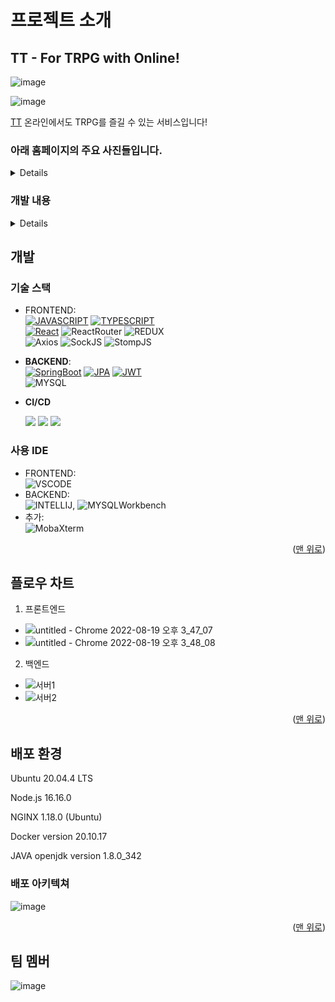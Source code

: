 <!-- ABOUT THE PROJECT -->
# 프로젝트 소개
## TT - For TRPG with Online!
<div id="readme-top"></div>
<!--사진-->

![image](https://user-images.githubusercontent.com/116571873/204405379-856f13b2-be23-48f3-8945-7f714c3d3f0c.png)

![image](https://user-images.githubusercontent.com/116571873/204405691-2bfbf420-f253-4cff-9581-beb13625c2cf.png)


[TT](https://i7a809.p.ssafy.io/)
온라인에서도 TRPG를 즐길 수 있는 서비스입니다!

### 아래 홈페이지의 주요 사진들입니다.
<details>
  
![image](https://user-images.githubusercontent.com/116571873/204405784-be3a6993-7ee4-4128-bff1-3b325a3d523a.png) 
  
![image](https://user-images.githubusercontent.com/116571873/204405871-abd060a7-f7e7-4012-ae47-1f7faaa6e695.png)
  
![image](https://user-images.githubusercontent.com/116571873/204405963-fbc33dd3-312a-4299-8be3-089bc790c7f8.png)
  
![image](https://user-images.githubusercontent.com/116571873/204406084-3f983ded-7219-4c71-9dc5-3e3e2a62cc4d.png)
  
![image](https://user-images.githubusercontent.com/116571873/204406162-9f876f1b-f4a8-4551-8af7-f50f92721ae8.png)
  
![image](https://user-images.githubusercontent.com/116571873/204406198-6cf534d6-e51a-4641-8a4d-9b0c691b1f71.png)
  
![image](https://user-images.githubusercontent.com/116571873/204406256-eefdd8d0-8ebe-472f-9b49-013522224c69.png)
  
![image](https://user-images.githubusercontent.com/116571873/204406318-d1d522c6-71de-40e7-ae42-1649739c72e5.png)
  
![image](https://user-images.githubusercontent.com/116571873/204406407-fd5ae3c5-9cfc-4aaf-85aa-717a9da90f2f.png)
  

  
</details>

### 개발 내용
<details>
  
- Back-End 기술 환경 구성 및 기본 설정
- DB 설계
- RestAPI Docs 작성
- 회원 관리(회원 가입, 로그인, 로그아웃, 상세 조회, 탈퇴)
- JPA를 활용한 게시판 관리
- EC2로 DB 연동
  
</details>



## 개발
### 기술 스택
- FRONTEND:       
  [![JAVASCRIPT][JAVASCRIPT-img]][JAVASCRIPT-url] [![TYPESCRIPT][TYPESCRIPT-img]][TYPESCRIPT-url]      
  [![React][React-img]][React-url] ![ReactRouter][ReactRouter-img] ![REDUX][REDUX-img]       
  ![Axios][Axios-img] ![SockJS][SockJS-img] ![StompJS][StompJS-img]    

- **BACKEND**:    
  [![SpringBoot][SpringBoot-img]][SpringBoot-url] [![JPA][JPA-img]][JPA-url] [![JWT][JWT-img]][JWT-url]   
  ![MYSQL][MYSQL-img]

- **CI/CD**

  ​	<img src="https://img.shields.io/badge/Amazon EC2-FF9900?style=for-the-badge&logo=Amazon EC2&logoColor=white"> <img src="https://img.shields.io/badge/NGINX-009639?style=for-the-badge&logo=NGINX&logoColor=white"> <img src="https://img.shields.io/badge/Docker-2496ED?style=for-the-badge&logo=Docker&logoColor=white">

### 사용 IDE
- FRONTEND:     
![VSCODE][VSCODE-img]
- BACKEND:     
![INTELLIJ][INTELLIJ-img], ![MYSQLWorkbench][MYSQLWorkbench-img]
- 추가:   
![MobaXterm][MobaXterm-img]

<p align="right">(<a href="#readme-top">맨 위로</a>)</p>


## 플로우 차트
1. 프론트엔드
* ![untitled - Chrome 2022-08-19 오후 3_47_07](https://user-images.githubusercontent.com/40424414/185560235-b2af36ba-41c5-4605-b05b-8d5d632bf3f5.png)
* ![untitled - Chrome 2022-08-19 오후 3_48_08](https://user-images.githubusercontent.com/40424414/185560369-10754daa-868e-4c91-87e6-d04f4b8e86e1.png)
2. 백엔드
* ![서버1](https://user-images.githubusercontent.com/40424414/185569561-f4faf474-e104-4a85-8500-0c742072cb2c.jpg)
* ![서버2](https://user-images.githubusercontent.com/40424414/185571697-a0f01b5b-1513-495f-acff-404e97ab73be.jpg)

<p align="right">(<a href="#readme-top">맨 위로</a>)</p>

## 배포 환경

Ubuntu 20.04.4 LTS

Node.js 16.16.0

NGINX 1.18.0 (Ubuntu)

Docker version 20.10.17

JAVA openjdk version 1.8.0_342

### 배포 아키텍쳐

![image](https://user-images.githubusercontent.com/116571873/204406630-0c9d858e-91f0-4914-91d7-c127f84fd6b8.png)

<p align="right">(<a href="#readme-top">맨 위로</a>)</p>

## 팀 멤버

![image](https://user-images.githubusercontent.com/116571873/204407079-304213c5-f797-426a-ba17-757697b0b606.png)

<!-- MARKDOWN LINKS & IMAGES -->
<!-- https://www.markdownguide.org/basic-syntax/#reference-style-links -->
<!--backend-->

[SpringBoot-img]: https://img.shields.io/badge/SpringBoot-6DB33F?style=for-the-badge&logo=SpringBoot&logoColor=white
[SpringBoot-url]: https://spring.io/projects/spring-boot
[JPA-img]: https://img.shields.io/badge/SpringDataJPA-6DB33F?style=for-the-badge&logo=Spring&logoColor=white
[JPA-url]: https://spring.io/projects/spring-data-jpa
[JWT-img]: https://img.shields.io/badge/JSONWebTokens-000000?style=for-the-badge&logo=JSONWebTokens&logoColor=white
[JWT-url]: https://jwt.io/
[MYSQL-img]: https://img.shields.io/badge/MySQL-4479A1?style=for-the-badge&logo=MySQL&logoColor=white
<!--frontend-->
[React-img]: https://img.shields.io/badge/React-61DAFB?style=for-the-badge&logo=React&logoColor=white
[React-url]: https://reactjs.org/
[REDUX-img]: https://img.shields.io/badge/Redux-764ABC?style=for-the-badge&logo=Redux&logoColor=white
[RUDUX-url]: https://redux.js.org/
[TYPESCRIPT-img]: https://img.shields.io/badge/TypeScript-3178C6?style=for-the-badge&logo=TypeScript&logoColor=white
[TYPESCRIPT-url]: https://www.typescriptlang.org/
[JAVASCRIPT-img]: https://img.shields.io/badge/JavaScript-F7DF1E?style=for-the-badge&logo=JavaScript&logoColor=white
[JAVASCRIPT-url]: https://www.javascript.com/
[SockJS-img]: https://img.shields.io/badge/SockJS-010101?style=for-the-badge&logo=SockJS&logoColor=white
[StompJS-img]: https://img.shields.io/badge/StompJS-010101?style=for-the-badge&logo=StompJS&logoColor=white
[Axios-img]: https://img.shields.io/badge/AXIOS-6236FF?style=for-the-badge&logo=AXIOS&logoColor=white
[ReactRouter-img]: https://img.shields.io/badge/ReactRouter-CA4245?style=for-the-badge&logo=ReactRouter&logoColor=white
<!--IDE-->
[VSCODE-img]: https://img.shields.io/badge/VisualStudioCode-007ACC?style=for-the-badge&logo=VisualStudioCode&logoColor=white
[INTELLIJ-img]: https://img.shields.io/badge/IntelliJIDEA-000000?style=for-the-badge&logo=IntelliJIDEA&logoColor=white
[MYSQLWorkbench-img]: https://img.shields.io/badge/MySQLWorkbench-4479A1?style=for-the-badge&logo=MySQL&logoColor=white
[MobaXterm-img]: https://img.shields.io/badge/MobaXterm-000000?style=for-the-badge&logo=MobaXterm&logoColor=white

